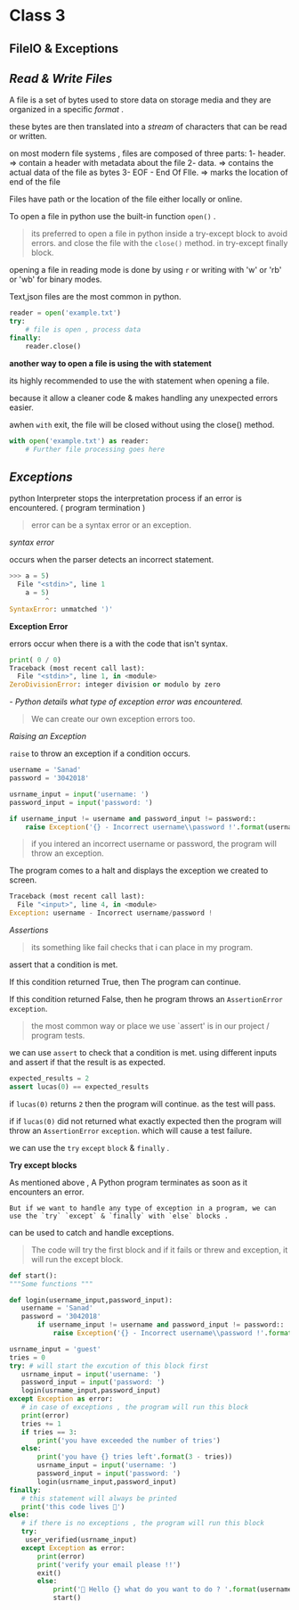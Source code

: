 # Class 3
## FileIO & Exceptions

## *Read & Write Files*
A file is a set of bytes used to store data on storage media and they are organized in a specific *format* . 

these bytes are then translated into a *stream* of characters that can be read or written.

on most modern file systems , files are composed of three parts:
    1- header.  => contain a header with metadata about the file
    2- data.  =>   contains the actual data of the file as bytes
    3- EOF - End Of FIle. => marks the location of end of the file

Files have path or the location of the file either locally or online. 

To open a file in python use the built-in function `open()` .

> its preferred to open a file in python inside a try-except block to avoid errors. and close the file with the `close()` method. in try-except finally block.

opening a file in reading mode is done by using  `r` or writing with 'w' or 'rb' or 'wb' for binary modes. 

Text,json files are the most common in python. 

```py
reader = open('example.txt')
try:
    # file is open , process data
finally:
    reader.close()
```

**another way to open a file is using the with statement**

its highly recommended to use the with statement when opening a file.

because it allow a cleaner code & makes handling any unexpected errors easier.


awhen `with` exit, the file will be closed without using the close() method.

```py
with open('example.txt') as reader:
    # Further file processing goes here
```

## *Exceptions*

python Interpreter stops the interpretation process if an error is encountered. ( program termination )

> error can be a syntax error or an exception.

*syntax error*

occurs when the parser detects an incorrect statement.

```py
>>> a = 5)
  File "<stdin>", line 1
    a = 5)
         ^
SyntaxError: unmatched ')'
```
**Exception Error**

errors occur when there is a with the code that isn't syntax.

```py
print( 0 / 0)
Traceback (most recent call last):
  File "<stdin>", line 1, in <module>
ZeroDivisionError: integer division or modulo by zero
```
  *- Python details what type of exception error was encountered.*

> We can create our own exception errors too. 

*Raising an Exception*

`raise` to throw an exception if a condition occurs.

```py
username = 'Sanad'
password = '3042018'

usrname_input = input('username: ')
password_input = input('password: ')

if username_input != username and password_input != password:: 
    raise Exception('{} - Incorrect username\\password !'.format(username_input))
```

> if you intered an incorrect username or password, the program will throw an exception.

The program comes to a halt and displays the exception we created to screen.

```py
Traceback (most recent call last):
  File "<input>", line 4, in <module>
Exception: username - Incorrect username/password !
```

*Assertions* 

> its something like fail checks that i can place in my program. 

assert that a condition is met. 

If this condition returned True, then The program can continue. 

If this condition returned False, then he program throws an `AssertionError` `exception`.

> the most common way or place we use `assert' is in our project / program tests.

we can use `assert` to check that a condition is met. using different inputs and assert if that the result is as expected.

```py
expected_results = 2
assert lucas(0) == expected_results
```
if `lucas(0)` returns `2` then the program will continue. as the test will pass.

if if `lucas(0)` did not returned what exactly expected then the program will throw an `AssertionError` `exception`. which will cause a test failure.


 we can use the `try` `except` `block` & `finally` .
 
 **Try except blocks**
 
 As mentioned above , A Python program terminates as soon as it encounters an error.
 
    But if we want to handle any type of exception in a program, we can use the `try` `except` & `finally` with `else` blocks .
 
 can be used to catch and handle exceptions. 
 
 > The code will try the first block and if it fails or threw and exception, it will run the except block. 
 
 ```py
def start():
"""Some functions """

def login(username_input,password_input):
    username = 'Sanad'
    password = '3042018'
        if username_input != username and password_input != password:: 
            raise Exception('{} - Incorrect username\\password !'.format(username_input))

usrname_input = 'guest'
tries = 0
try: # will start the excution of this block first
    usrname_input = input('username: ')
    password_input = input('password: ')
    login(usrname_input,password_input)
except Exception as error:
    # in case of exceptions , the program will run this block
    print(error)
    tries += 1
    if tries == 3:
        print('you have exceeded the number of tries')
    else:
        print('you have {} tries left'.format(3 - tries))
        usrname_input = input('username: ')
        password_input = input('password: ')
        login(usrname_input,password_input)
finally:
    # this statement will always be printed 
    print('this code lives 👋')
else:
    # if there is no exceptions , the program will run this block
    try:
     user_verified(usrname_input)
    except Exception as error:
        print(error)
        print('verify your email please !!')
        exit()
        else:
            print('👋 Hello {} what do you want to do ? '.format(username_input))
            start()

```